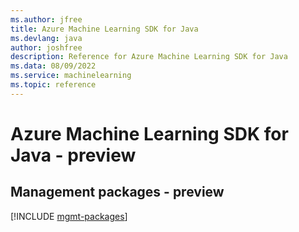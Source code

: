 ```yaml
---
ms.author: jfree
title: Azure Machine Learning SDK for Java
ms.devlang: java
author: joshfree
description: Reference for Azure Machine Learning SDK for Java
ms.data: 08/09/2022
ms.service: machinelearning
ms.topic: reference
---
```

# Azure Machine Learning SDK for Java - preview

## Management packages - preview
[!INCLUDE [mgmt-packages](machine-learning-mgmt-index.md)]
